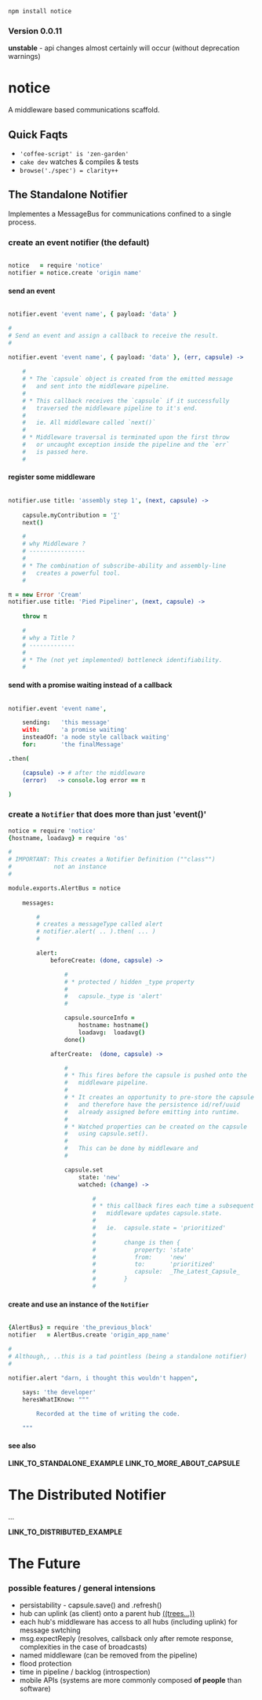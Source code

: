 `npm install notice`

### Version 0.0.11

**unstable** - api changes almost certainly will occur (without deprecation warnings)

notice
======

A middleware based communications scaffold.

Quick Faqts
-----------

* `'coffee-script' is 'zen-garden'`
* `cake dev` watches & compiles & tests
* `browse('./spec') = clarity++`


The Standalone Notifier
-----------------------

Implementes a MessageBus for communications confined to a single process.

### create an event notifier (the default)

```coffee

notice   = require 'notice'
notifier = notice.create 'origin name'

```
#### send an event
```coffee

notifier.event 'event name', { payload: 'data' }

#
# Send an event and assign a callback to receive the result.
#

notifier.event 'event name', { payload: 'data' }, (err, capsule) -> 
    
    #
    # * The `capsule` object is created from the emitted message
    #   and sent into the middleware pipeline.
    # 
    # * This callback receives the `capsule` if it successfully 
    #   traversed the middleware pipeline to it's end. 
    #  
    #   ie. All middleware called `next()`
    #
    # * Middleware traversal is terminated upon the first throw 
    #   or uncaught exception inside the pipeline and the `err` 
    #   is passed here.
    # 

```
#### register some middleware
```coffee

notifier.use title: 'assembly step 1', (next, capsule) -> 
    
    capsule.myContribution = '∑'
    next()

    #
    # why Middleware ?
    # ----------------
    # 
    # * The combination of subscribe-ability and assembly-line
    #   creates a powerful tool.
    # 

π = new Error 'Cream'
notifier.use title: 'Pied Pipeliner', (next, capsule) -> 
    
    throw π

    #
    # why a Title ? 
    # -------------
    # 
    # * The (not yet implemented) bottleneck identifiability.
    # 

```
#### send with a promise waiting instead of a callback
```coffee

notifier.event 'event name',

    sending:   'this message'
    with:      'a promise waiting'
    insteadOf: 'a node style callback waiting'
    for:       'the finalMessage'

.then(

    (capsule) -> # after the middleware
    (error)   -> console.log error == π

)

```


### create a `Notifier` that does more than just 'event()'

```coffee
notice = require 'notice'
{hostname, loadavg} = require 'os'

#
# IMPORTANT: This creates a Notifier Definition (""class"")
#            not an instance
#

module.exports.AlertBus = notice
    
    messages:

        #
        # creates a messageType called alert
        # notifier.alert( .. ).then( ... )
        #

        alert: 
            beforeCreate: (done, capsule) -> 

                # 
                # * protected / hidden _type property
                # 
                #   capsule._type is 'alert'
                # 

                capsule.sourceInfo = 
                    hostname: hostname()
                    loadavg:  loadavg()
                done()

            afterCreate:  (done, capsule) -> 

                #
                # * This fires before the capsule is pushed onto the
                #   middleware pipeline.
                # 
                # * It creates an opportunity to pre-store the capsule
                #   and therefore have the persistence id/ref/uuid
                #   already assigned before emitting into runtime.
                # 
                # * Watched properties can be created on the capsule
                #   using capsule.set(). 
                #
                #   This can be done by middleware and 
                #   

                capsule.set
                    state: 'new'
                    watched: (change) -> 

                        # 
                        # * this callback fires each time a subsequent
                        #   middleware updates capsule.state.
                        #
                        #   ie.  capsule.state = 'prioritized'
                        # 
                        #        change is then {
                        #           property: 'state' 
                        #           from:     'new'
                        #           to:       'prioritized'
                        #           capsule:  _The_Latest_Capsule_
                        #        }
                        # 

```
#### create and use an instance of the `Notifier`
```coffee

{AlertBus} = require 'the_previous_block'
notifier   = AlertBus.create 'origin_app_name'

#
# Although,, ..this is a tad pointless (being a standalone notifier)
#

notifier.alert "darn, i thought this wouldn't happen", 
    
    says: 'the developer'
    heresWhatIKnow: """ 

        Recorded at the time of writing the code. 

    """

```
#### see also

__LINK_TO_STANDALONE_EXAMPLE__
__LINK_TO_MORE_ABOUT_CAPSULE__


The Distributed Notifier
========================

...


__LINK_TO_DISTRIBUTED_EXAMPLE__


The Future
==========

### possible features / general intensions

* persistability - capsule.save() and .refresh() 
* hub can uplink (as client) onto a parent hub [((trees...))](https://github.com/nomilous/nez/tree/master/.metadata/.metadata/.metadata)
* each hub's middleware has access to all hubs (including uplink) for message swtching
* msg.expectReply (resolves, callsback only after remote response, complexities in the case of broadcasts)
* named middleware (can be removed from the pipeline)
* flood protection
* time in pipeline / backlog (introspection)
* mobile APIs (systems are more commonly composed **of people** than software)


